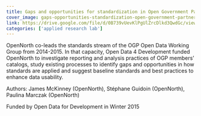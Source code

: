 ```yaml
---
title: Gaps and opportunities for standardization in Open Government Partnership (OGP) members' open data catalogs
cover_image: gaps-opportunities-standardization-open-government-partnership.png
link: https://drive.google.com/file/d/0B739vUevKlPgUlZrcDlkd3QwdGc/view
categories: ['applied research lab']
---
```

OpenNorth co-leads the standards stream of the OGP Open Data Working Group from 2014-2015. In that capacity, Open Data 4 Development funded OpenNorth to investigate reporting and analysis practices of OGP members’ catalogs, study existing processes to identify gaps and opportunities in how standards are applied and suggest baseline standards and best practices to enhance data usability.

Authors: James McKinney (OpenNorth), Stéphane Guidoin (OpenNorth), Paulina Marczak (OpenNorth)

Funded by Open Data for Development in Winter 2015
